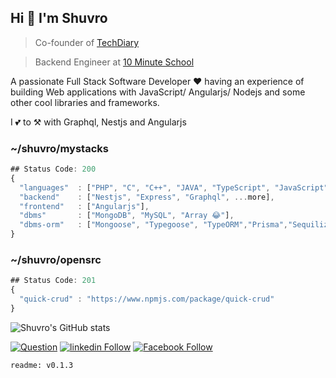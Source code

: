 ## Hi 👋 I'm Shuvro

> Co-founder of [TechDiary](https://www.techdiary.dev)

> Backend Engineer at [10 Minute School](https://10minuteschool.com)

A passionate Full Stack Software Developer ❤ having an experience of building Web applications with JavaScript/ Angularjs/ Nodejs and some other cool libraries and frameworks.

I 💕 to ⚒ with Graphql, Nestjs and Angularjs

### ~/shuvro/mystacks

```js
## Status Code: 200
{
  "languages"  : ["PHP", "C", "C++", "JAVA", "TypeScript", "JavaScript", "Priority Right 👈 Left", ...more],
  "backend"    : ["Nestjs", "Express", "Graphql", ...more],
  "frontend"   : ["Angularjs"],
  "dbms"       : ["MongoDB", "MySQL", "Array 😂"],
  "dbms-orm"   : ["Mongoose", "Typegoose", "TypeORM","Prisma","Sequilize"],         :
}
```

### ~/shuvro/opensrc

```js
## Status Code: 201
{
  "quick-crud" : "https://www.npmjs.com/package/quick-crud"
}
```

![Shuvro's GitHub stats](https://github-readme-stats.vercel.app/api?username=MIShuvro&show_icons=true&theme=radical)


[![Question](https://img.shields.io/badge/%20-Follow-black?color=14171A&labelColor=fff&logo=stackoverflow&logoColor=0c0d0e26)](https://stackoverflow.com/users/12499617/shuvro)
  [![linkedin Follow](https://img.shields.io/badge/%20-Follow-black?color=006097&labelColor=006097&logo=linkedin&logoColor=ffffff)](https://www.linkedin.com/in/mi-shuvro-0256031b2) 
  [![Facebook Follow](https://img.shields.io/badge/%20-Connect-black?color=14171A&labelColor=1976d2&logo=facebook&logoColor=ffffff)](https://www.facebook.com/xcode.shuvro)
  
  ```
  readme: v0.1.3
  ```
  

